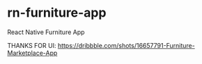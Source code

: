 # rn-furniture-app
React Native Furniture App

THANKS FOR UI: https://dribbble.com/shots/16657791-Furniture-Marketplace-App 

